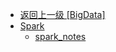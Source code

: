 - [返回上一级 [BigData]](StudyNotes/BigData/)
- [Spark](StudyNotes/BigData/Spark/)
  - [spark_notes](StudyNotes/BigData/Spark/spark_notes.md)
